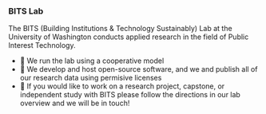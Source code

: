 ### BITS Lab
The BITS (Building Institutions & Technology Sustainably) Lab at the University of Washington conducts applied research in the field of Public Interest Technology. 

- 🤝 We run the lab using a cooperative model 
- 💾 We develop and host open-source software, and we and publish all of our research data using permisive licenses 
- 📍 If you would like to work on a research project, capstone, or independent study with BITS please follow the directions in our lab overview and we will be in touch! 


